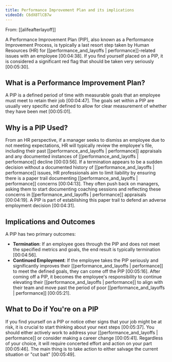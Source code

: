 ```yaml
---
title: Performance Improvement Plan and its implications
videoId: C6dX8TlCB7w
---
```


From: [[alifeafterlayoff]] <br/> 

A Performance Improvement Plan (PIP), also known as a Performance Improvement Process, is typically a last resort step taken by Human Resources (HR) for [[performance_and_layoffs | performance]]-related issues with an employee <a class="yt-timestamp" data-t="00:04:38">[00:04:38]</a>. If you find yourself placed on a PIP, it is considered a significant red flag that should be taken very seriously <a class="yt-timestamp" data-t="00:05:30">[00:05:30]</a>.

## What is a Performance Improvement Plan?

A PIP is a defined period of time with measurable goals that an employee must meet to retain their job <a class="yt-timestamp" data-t="00:04:47">[00:04:47]</a>. The goals set within a PIP are usually very specific and defined to allow for clear measurement of whether they have been met <a class="yt-timestamp" data-t="00:05:01">[00:05:01]</a>.

## Why is a PIP Used?

From an HR perspective, if a manager seeks to dismiss an employee due to not meeting expectations, HR will typically review the employee's file, including their past [[performance_and_layoffs | performance]] appraisals and any documented instances of [[performance_and_layoffs | performance]] decline <a class="yt-timestamp" data-t="00:03:56">[00:03:56]</a>. If a termination appears to be a sudden decision without a documented history of [[performance_and_layoffs | performance]] issues, HR professionals aim to limit liability by ensuring there is a paper trail documenting [[performance_and_layoffs | performance]] concerns <a class="yt-timestamp" data-t="00:04:13">[00:04:13]</a>. They often push back on managers, asking them to start documenting coaching sessions and reflecting these concerns in [[performance_and_layoffs | performance]] appraisals <a class="yt-timestamp" data-t="00:04:19">[00:04:19]</a>. A PIP is part of establishing this paper trail to defend an adverse employment decision <a class="yt-timestamp" data-t="00:04:31">[00:04:31]</a>.

## Implications and Outcomes

A PIP has two primary outcomes:

*   **Termination**: If an employee goes through the PIP and does not meet the specified metrics and goals, the end result is typically termination <a class="yt-timestamp" data-t="00:04:56">[00:04:56]</a>.
*   **Continued Employment**: If the employee takes the PIP seriously and significantly improves their [[performance_and_layoffs | performance]] to meet the defined goals, they can come off the PIP <a class="yt-timestamp" data-t="00:05:16">[00:05:16]</a>. After coming off a PIP, it becomes the employee's responsibility to continue elevating their [[performance_and_layoffs | performance]] to align with their team and move past the period of poor [[performance_and_layoffs | performance]] <a class="yt-timestamp" data-t="00:05:21">[00:05:21]</a>.

## What to Do if You're on a PIP

If you find yourself on a PIP or notice other signs that your job might be at risk, it is crucial to start thinking about your next steps <a class="yt-timestamp" data-t="00:05:37">[00:05:37]</a>. You should either actively work to address your [[performance_and_layoffs | performance]] or consider making a career change <a class="yt-timestamp" data-t="00:05:41">[00:05:41]</a>. Regardless of your choice, it will require concerted effort and action on your part <a class="yt-timestamp" data-t="00:05:46">[00:05:46]</a>. The main thing is to take action to either salvage the current situation or "cut bait" <a class="yt-timestamp" data-t="00:05:49">[00:05:49]</a>.